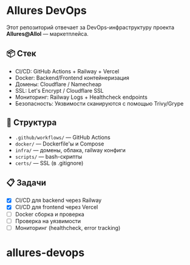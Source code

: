 # Allures DevOps

Этот репозиторий отвечает за DevOps-инфраструктуру проекта **Allures@Allol** — маркетплейса.

## 📦 Стек
- CI/CD: GitHub Actions + Railway + Vercel
- Docker: Backend/Frontend контейнеризация
- Домены: Cloudflare / Namecheap
- SSL: Let's Encrypt / Cloudflare SSL
- Мониторинг: Railway Logs + Healthcheck endpoints
- Безопасность: Уязвимости сканируются с помощью Trivy/Grype

## 📁 Структура
- `.github/workflows/` — GitHub Actions
- `docker/` — Dockerfile'ы и Compose
- `infra/` — домены, облака, railway конфиги
- `scripts/` — bash-скрипты
- `certs/` — SSL (в .gitignore)

## 📋 Задачи
- [x] CI/CD для backend через Railway
- [x] CI/CD для frontend через Vercel
- [ ] Docker сборка и проверка
- [ ] Проверка на уязвимости
- [ ] Мониторинг (healthcheck, error tracking)
# allures-devops

